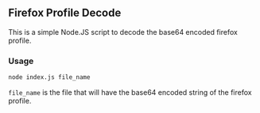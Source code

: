 ## Firefox Profile Decode

This is a simple Node.JS script to decode the base64 encoded firefox profile.

### Usage

```bash
node index.js file_name
```

`file_name` is the file that will have the base64 encoded string of the firefox profile.

